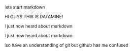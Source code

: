 lets start markdown

HI GUYS THIS IS DATAMINE!

I just now heard about markdown

I just now heard about markdown

lso have an understanding of git but github has me confused
